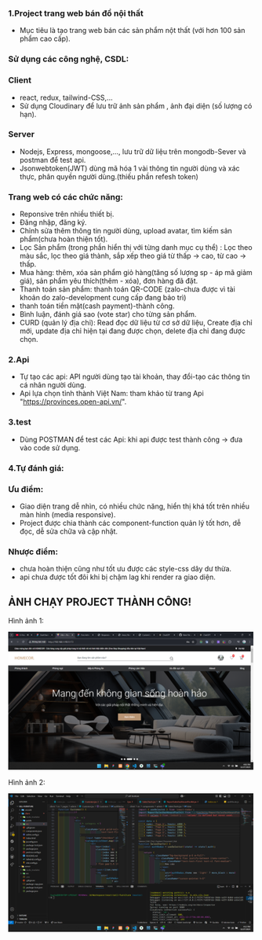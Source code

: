 ### 1.Project trang web bán đồ nội thất
- Mục tiêu là tạo trang web bán các sản phẩm nột thất (với hơn 100 sản phẩm cao cấp).

### Sử dụng các công nghệ, CSDL:
### Client
- react, redux, tailwind-CSS,...
- Sử dụng Cloudinary để lưu trữ ảnh sản phẩm , ảnh đại diện (số lượng có hạn).

### Server
- Nodejs, Express, mongoose,..., lưu trữ dữ liệu trên mongodb-Sever và postman để test api.
- Jsonwebtoken(JWT) dùng mã hóa 1 vài thông tin người dùng và xác thực, phân quyền người dùng.(thiếu phần refesh token) 
  
### Trang web có các chức năng:
- Reponsive trên nhiều thiết bị.
- Đăng nhập, đăng ký.
- Chỉnh sửa thêm thông tin người dùng, upload avatar, tìm kiếm sản phẩm(chưa hoàn thiện tốt).
- Lọc Sản phẩm (trong phần hiển thị với từng danh mục cụ thể) : Lọc theo màu sắc, lọc theo giá thành, sắp xếp theo giá từ thấp -> cao, từ cao -> thấp.
- Mua hàng: thêm, xóa sản phẩm giỏ hàng(tăng số lượng sp - áp mã giảm giá), sản phẩm yêu thích(thêm - xóa), đơn hàng đã đặt.
- Thanh toán sản phẩm: thanh toán QR-CODE (zalo-chưa được vì tài khoản do zalo-development cung cấp đang bảo trì)
- thanh toán tiền mặt(cash payment)-thành công.
- Bình luận, đánh giá sao (vote star) cho từng sản phẩm.
- CURD (quản lý địa chỉ): Read đọc dữ liệu từ cơ sở dữ liệu, Create địa chỉ mới, update địa chỉ hiện tại đang được chọn, delete địa chỉ đang được chọn.
  
### 2.Api
- Tự tạo các api:  API người dùng tạo tài khoản, thay đổi-tạo các thông tin cá nhân người dùng.
- Api lựa chọn tỉnh thành Việt Nam: tham khảo từ trang Api "https://provinces.open-api.vn/".

### 3.test
- Dùng POSTMAN để test các Api: khi api được test thành công -> đưa vào code sử dụng.

### 4.Tự đánh giá: 
### Ưu điểm:
- Giao diện trang dễ nhìn, có nhiều chức năng, hiển thị khá tốt trên nhiều màn hình (media responsive).
- Project được chia thành các component-function quản lý tốt hơn, dễ đọc, dễ sửa chữa và cập nhật.
### Nhược điểm: 
- chưa hoàn thiện cũng như tốt ưu được các style-css dây dư thừa.
- api chưa được tốt đôi khi bị chậm lag khi render ra giao diện.

## ẢNH CHẠY PROJECT THÀNH CÔNG!

<p>Hình ảnh 1:</p>
<img src="./client/src/assets/screen/img1.png" alt="Hình ảnh 1" width="500"/>

<p>Hình ảnh 2:</p>
<img src="./client/src/assets/screen/img2.png" alt="Hình ảnh 1" width="500"/>
